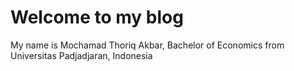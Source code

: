 # Welcome to my blog

My name is Mochamad Thoriq Akbar, Bachelor of Economics from Universitas Padjadjaran, Indonesia
